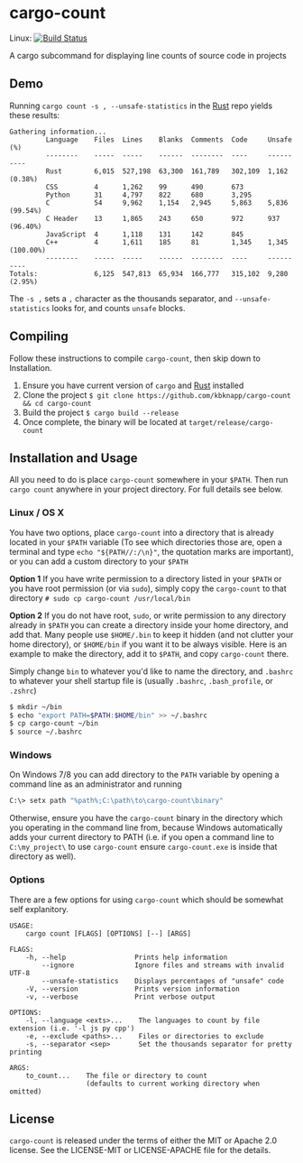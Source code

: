 # cargo-count
Linux: [![Build Status](https://travis-ci.org/kbknapp/cargo-count.svg?branch=master)](https://travis-ci.org/kbknapp/cargo-count)

A cargo subcommand for displaying line counts of source code in projects

## Demo

Running `cargo count -s , --unsafe-statistics` in the [Rust](https://github.com/rust-lang/rust) repo yields these results:

```
Gathering information...
         Language    Files  Lines    Blanks  Comments  Code     Unsafe (%)
         --------    -----  -----    ------  --------  ----     ----------
         Rust        6,015  527,198  63,300  161,789   302,109  1,162 (0.38%)
         CSS         4      1,262    99      490       673
         Python      31     4,797    822     680       3,295
         C           54     9,962    1,154   2,945     5,863    5,836 (99.54%)
         C Header    13     1,865    243     650       972      937 (96.40%)
         JavaScript  4      1,118    131     142       845
         C++         4      1,611    185     81        1,345    1,345 (100.00%)
         --------    -----  -----    ------  --------  ----     ----------
Totals:              6,125  547,813  65,934  166,777   315,102  9,280 (2.95%)
```

The `-s ,` sets a `,` character as the thousands separator, and `--unsafe-statistics` looks for, and counts `unsafe` blocks.

## Compiling

Follow these instructions to compile `cargo-count`, then skip down to Installation.

 1. Ensure you have current version of `cargo` and [Rust](https://www.rust-lang.org) installed
 2. Clone the project `$ git clone https://github.com/kbknapp/cargo-count && cd cargo-count`
 3. Build the project `$ cargo build --release`
 4. Once complete, the binary will be located at `target/release/cargo-count`

## Installation and Usage

All you need to do is place `cargo-count` somewhere in your `$PATH`. Then run `cargo count` anywhere in your project directory. For full details see below.

### Linux / OS X

You have two options, place `cargo-count` into a directory that is already located in your `$PATH` variable (To see which directories those are, open a terminal and type `echo "${PATH//:/\n}"`, the quotation marks are important), or you can add a custom directory to your `$PATH`

**Option 1**
If you have write permission to a directory listed in your `$PATH` or you have root permission (or via `sudo`), simply copy the `cargo-count` to that directory `# sudo cp cargo-count /usr/local/bin`

**Option 2**
If you do not have root, `sudo`, or write permission to any directory already in `$PATH` you can create a directory inside your home directory, and add that. Many people use `$HOME/.bin` to keep it hidden (and not clutter your home directory), or `$HOME/bin` if you want it to be always visible. Here is an example to make the directory, add it to `$PATH`, and copy `cargo-count` there.

Simply change `bin` to whatever you'd like to name the directory, and `.bashrc` to whatever your shell startup file is (usually `.bashrc`, `.bash_profile`, or `.zshrc`)

```sh
$ mkdir ~/bin
$ echo "export PATH=$PATH:$HOME/bin" >> ~/.bashrc
$ cp cargo-count ~/bin
$ source ~/.bashrc
```

### Windows

On Windows 7/8 you can add directory to the `PATH` variable by opening a command line as an administrator and running

```sh
C:\> setx path "%path%;C:\path\to\cargo-count\binary"
```

Otherwise, ensure you have the `cargo-count` binary in the directory which you operating in the command line from, because Windows automatically adds your current directory to PATH (i.e. if you open a command line to `C:\my_project\` to use `cargo-count` ensure `cargo-count.exe` is inside that directory as well).


### Options

There are a few options for using `cargo-count` which should be somewhat self explanitory.

```
USAGE:
    cargo count [FLAGS] [OPTIONS] [--] [ARGS]

FLAGS:
    -h, --help                 Prints help information
        --ignore               Ignore files and streams with invalid UTF-8
        --unsafe-statistics    Displays percentages of "unsafe" code
    -V, --version              Prints version information
    -v, --verbose              Print verbose output

OPTIONS:
    -l, --language <exts>...    The languages to count by file extension (i.e. '-l js py cpp')
    -e, --exclude <paths>...    Files or directories to exclude
    -s, --separator <sep>       Set the thousands separator for pretty printing

ARGS:
    to_count...    The file or directory to count
                   (defaults to current working directory when omitted)
```

## License

`cargo-count` is released under the terms of either the MIT or Apache 2.0 license. See the LICENSE-MIT or LICENSE-APACHE file for the details.
